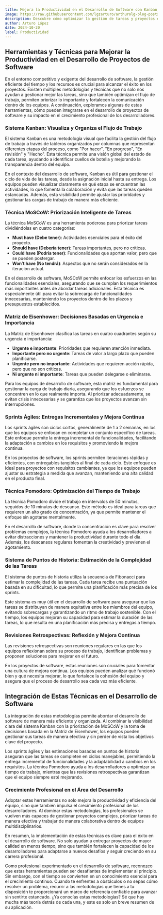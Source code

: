 ```yaml
---
title: Mejora la Productividad en el Desarrollo de Software con Kanban, Sprints Ágiles y Otras Técnicas Clave
image: https://raw.githubusercontent.com/lgzarturo/arthurolg-blog-posts/refs/heads/main/articles/images/mejora-productividad-desarrollo-software.webp
description: Descubre cómo optimizar la gestión de tareas y proyectos en desarrollo de software implementando técnicas como Kanban, sprints ágiles, Pomodoro y MoSCoW. Aprende a priorizar correctamente y a mejorar la eficiencia del equipo para entregar proyectos de alta calidad en menos tiempo.
author: Arturo López
date: 2024-10-20
label: Productividad
---
```


## Herramientas y Técnicas para Mejorar la Productividad en el Desarrollo de Proyectos de Software

En el entorno competitivo y exigente del desarrollo de software, la gestión eficiente del tiempo y los recursos es crucial para alcanzar el éxito en los proyectos. Existen múltiples metodologías y técnicas que no solo nos ayudan a gestionar mejor las tareas, sino que también optimizan el flujo de trabajo, permiten priorizar lo importante y fortalecen la comunicación dentro de los equipos. A continuación, exploramos algunas de estas herramientas, cómo pueden integrarse en el desarrollo de proyectos de software y su impacto en el crecimiento profesional de los desarrolladores.

### Sistema Kanban: Visualiza y Organiza el Flujo de Trabajo

El sistema Kanban es una metodología visual que facilita la gestión del flujo de trabajo a través de tableros organizados por columnas que representan diferentes etapas del proceso, como "Por hacer", "En progreso", "En revisión" y "Hecho". Esta técnica permite una visión global del estado de cada tarea, ayudando a identificar cuellos de botella y mejorando la transparencia dentro del equipo.

En el contexto del desarrollo de software, Kanban es útil para gestionar el ciclo de vida de las tareas, desde la asignación inicial hasta su entrega. Los equipos pueden visualizar claramente en qué etapa se encuentran las actividades, lo que fomenta la colaboración y evita que las tareas queden estancadas. Además, esta visibilidad permite ajustar las prioridades y gestionar las cargas de trabajo de manera más eficiente.

### Técnica MoSCoW: Priorización Inteligente de Tareas

La técnica MoSCoW es una herramienta poderosa para priorizar tareas dividiéndolas en cuatro categorías:

- **Must have (Debe tener)**: Actividades esenciales para el éxito del proyecto.
- **Should have (Debería tener)**: Tareas importantes, pero no críticas.
- **Could have (Podría tener)**: Funcionalidades que aportan valor, pero que se pueden postergar.
- **Won’t have (No tendrá)**: Aspectos que no serán considerados en la iteración actual.

En el desarrollo de software, MoSCoW permite enfocar los esfuerzos en las funcionalidades esenciales, asegurando que se cumplan los requerimientos más importantes antes de abordar tareas adicionales. Esta técnica es especialmente útil para evitar la sobrecarga de funcionalidades innecesarias, manteniendo los proyectos dentro de los plazos y presupuestos establecidos.

### Matriz de Eisenhower: Decisiones Basadas en Urgencia e Importancia

La Matriz de Eisenhower clasifica las tareas en cuatro cuadrantes según su urgencia e importancia:

- **Urgente e importante**: Prioridades que requieren atención inmediata.
- **Importante pero no urgente**: Tareas de valor a largo plazo que pueden planificarse.
- **Urgente pero no importante**: Actividades que requieren acción rápida, pero que no son críticas.
- **Ni urgente ni importante**: Tareas que pueden delegarse o eliminarse.

Para los equipos de desarrollo de software, esta matriz es fundamental para gestionar la carga de trabajo diaria, asegurando que los esfuerzos se concentren en lo que realmente importa. Al priorizar adecuadamente, se evitan crisis innecesarias y se garantiza que los proyectos avanzan sin interrupciones.

### Sprints Ágiles: Entregas Incrementales y Mejora Continua

Los sprints ágiles son ciclos cortos, generalmente de 1 a 2 semanas, en los que los equipos se enfocan en completar un conjunto específico de tareas. Este enfoque permite la entrega incremental de funcionalidades, facilitando la adaptación a cambios en los requisitos y promoviendo la mejora continua.

En los proyectos de software, los sprints permiten iteraciones rápidas y eficientes, con entregables tangibles al final de cada ciclo. Este enfoque es ideal para proyectos con requisitos cambiantes, ya que los equipos pueden ajustar su estrategia a medida que avanzan, manteniendo una alta calidad en el producto final.

### Técnica Pomodoro: Optimización del Tiempo de Trabajo

La técnica Pomodoro divide el trabajo en intervalos de 50 minutos, seguidos de 10 minutos de descanso. Este método es ideal para tareas que requieren un alto grado de concentración, ya que permite mantener el enfoque sin agotarse mentalmente.

En el desarrollo de software, donde la concentración es clave para resolver problemas complejos, la técnica Pomodoro ayuda a los desarrolladores a evitar distracciones y mantener la productividad durante todo el día. Además, los descansos regulares fomentan la creatividad y previenen el agotamiento.

### Sistema de Puntos de Historia: Estimación de la Complejidad de las Tareas

El sistema de puntos de historia utiliza la secuencia de Fibonacci para estimar la complejidad de las tareas. Cada tarea recibe una puntuación basada en su dificultad, lo que permite una planificación más precisa de los sprints.

Este sistema es muy útil en el desarrollo de software para asegurar que las tareas se distribuyan de manera equitativa entre los miembros del equipo, evitando sobrecargas y garantizando un ritmo de trabajo sostenible. Con el tiempo, los equipos mejoran su capacidad para estimar la duración de las tareas, lo que resulta en una planificación más precisa y entregas a tiempo.

### Revisiones Retrospectivas: Reflexión y Mejora Continua

Las revisiones retrospectivas son reuniones regulares en las que los equipos reflexionan sobre su proceso de trabajo, identifican problemas y proponen soluciones para mejorar en el futuro.

En los proyectos de software, estas reuniones son cruciales para fomentar una cultura de mejora continua. Los equipos pueden analizar qué funcionó bien y qué necesita mejorar, lo que fortalece la cohesión del equipo y asegura que el proceso de desarrollo sea cada vez más eficiente.

## Integración de Estas Técnicas en el Desarrollo de Software

La integración de estas metodologías permite abordar el desarrollo de software de manera más eficiente y organizada. Al combinar la visibilidad clara del sistema Kanban con la priorización de MoSCoW y la toma de decisiones basada en la Matriz de Eisenhower, los equipos pueden gestionar sus tareas de manera efectiva y sin perder de vista los objetivos clave del proyecto.

Los sprints ágiles y las estimaciones basadas en puntos de historia aseguran que las tareas se completen en ciclos manejables, permitiendo la entrega incremental de funcionalidades y la adaptabilidad a cambios en los requisitos. La técnica Pomodoro ayuda a los desarrolladores a optimizar su tiempo de trabajo, mientras que las revisiones retrospectivas garantizan que el equipo siempre esté mejorando.

### Crecimiento Profesional en el Área del Desarrollo

Adoptar estas herramientas no solo mejora la productividad y eficiencia del equipo, sino que también impulsa el crecimiento profesional de los desarrolladores. Al dominar estas metodologías, los profesionales se vuelven más capaces de gestionar proyectos complejos, priorizar tareas de manera efectiva y trabajar de manera colaborativa dentro de equipos multidisciplinarios.

En resumen, la implementación de estas técnicas es clave para el éxito en el desarrollo de software. No solo ayudan a entregar proyectos de mayor calidad en menos tiempo, sino que también fortalecen la capacidad de los desarrolladores para adaptarse a nuevos desafíos y seguir creciendo en su carrera profesional.

Como profesional experimentado en el desarrollo de software, reconozco que estas herramientas pueden ser desafiantes de implementar al principio. Sin embargo, con el tiempo se convierten en un conocimiento esencial para el crecimiento continuo. Cuando te enfrentes a obstáculos o no sepas cómo resolver un problema, recurrir a las metodologías que tienes a tu disposición te proporcionará un marco de referencia confiable para avanzar sin sentirte estancado. ¿Ya conocías estas metodologías? Sé que hay mucha más teoría detrás de cada una, y este es solo un breve resumen de su aplicación.
